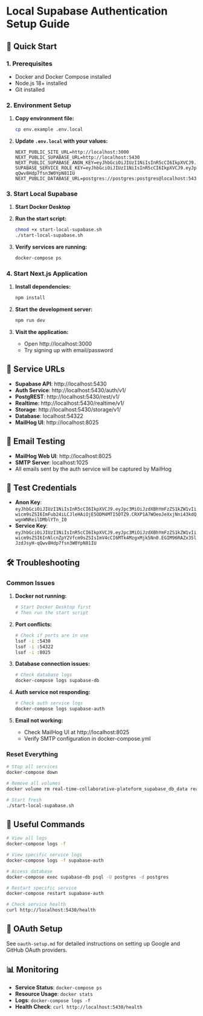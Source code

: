# Local Supabase Authentication Setup Guide

## 🚀 Quick Start

### 1. Prerequisites
- Docker and Docker Compose installed
- Node.js 18+ installed
- Git installed

### 2. Environment Setup

1. **Copy environment file:**
   ```bash
   cp env.example .env.local
   ```

2. **Update `.env.local` with your values:**
   ```env
   NEXT_PUBLIC_SITE_URL=http://localhost:3000
   NEXT_PUBLIC_SUPABASE_URL=http://localhost:5430
   NEXT_PUBLIC_SUPABASE_ANON_KEY=eyJhbGciOiJIUzI1NiIsInR5cCI6IkpXVCJ9.eyJpc3MiOiJzdXBhYmFzZS1kZW1vIiwicm9sZSI6ImFub24iLCJleHAiOjE5ODM4MTI5OTZ9.CRXP1A7WOeoJeXxjNni43kdQwgnWNReilDMblYTn_I0
   SUPABASE_SERVICE_ROLE_KEY=eyJhbGciOiJIUzI1NiIsInR5cCI6IkpXVCJ9.eyJpc3MiOiJzdXBhYmFzZS1kZW1vIiwicm9sZSI6InNlcnZpY2Vfcm9sZSIsImV4cCI6MTk4MzgxMjk5Nn0.EGIM96RAZx35lJzdJsyH-qQwv8Hdp7fsn3W0YpN81IU
   NEXT_PUBLIC_DATABASE_URL=postgres://postgres:postgres@localhost:54322/postgres
   ```

### 3. Start Local Supabase

1. **Start Docker Desktop**

2. **Run the start script:**
   ```bash
   chmod +x start-local-supabase.sh
   ./start-local-supabase.sh
   ```

3. **Verify services are running:**
   ```bash
   docker-compose ps
   ```

### 4. Start Next.js Application

1. **Install dependencies:**
   ```bash
   npm install
   ```

2. **Start the development server:**
   ```bash
   npm run dev
   ```

3. **Visit the application:**
   - Open http://localhost:3000
   - Try signing up with email/password

## 🔧 Service URLs

- **Supabase API**: http://localhost:5430
- **Auth Service**: http://localhost:5430/auth/v1/
- **PostgREST**: http://localhost:5430/rest/v1/
- **Realtime**: http://localhost:5430/realtime/v1/
- **Storage**: http://localhost:5430/storage/v1/
- **Database**: localhost:54322
- **MailHog UI**: http://localhost:8025

## 📧 Email Testing

- **MailHog Web UI**: http://localhost:8025
- **SMTP Server**: localhost:1025
- All emails sent by the auth service will be captured by MailHog

## 🔑 Test Credentials

- **Anon Key**: `eyJhbGciOiJIUzI1NiIsInR5cCI6IkpXVCJ9.eyJpc3MiOiJzdXBhYmFzZS1kZW1vIiwicm9sZSI6ImFub24iLCJleHAiOjE5ODM4MTI5OTZ9.CRXP1A7WOeoJeXxjNni43kdQwgnWNReilDMblYTn_I0`
- **Service Key**: `eyJhbGciOiJIUzI1NiIsInR5cCI6IkpXVCJ9.eyJpc3MiOiJzdXBhYmFzZS1kZW1vIiwicm9sZSI6InNlcnZpY2Vfcm9sZSIsImV4cCI6MTk4MzgxMjk5Nn0.EGIM96RAZx35lJzdJsyH-qQwv8Hdp7fsn3W0YpN81IU`

## 🛠️ Troubleshooting

### Common Issues

1. **Docker not running:**
   ```bash
   # Start Docker Desktop first
   # Then run the start script
   ```

2. **Port conflicts:**
   ```bash
   # Check if ports are in use
   lsof -i :5430
   lsof -i :54322
   lsof -i :8025
   ```

3. **Database connection issues:**
   ```bash
   # Check database logs
   docker-compose logs supabase-db
   ```

4. **Auth service not responding:**
   ```bash
   # Check auth service logs
   docker-compose logs supabase-auth
   ```

5. **Email not working:**
   - Check MailHog UI at http://localhost:8025
   - Verify SMTP configuration in docker-compose.yml

### Reset Everything

```bash
# Stop all services
docker-compose down

# Remove all volumes
docker volume rm real-time-collaborative-plateform_supabase_db_data real-time-collaborative-plateform_supabase_storage_data

# Start fresh
./start-local-supabase.sh
```

## 📝 Useful Commands

```bash
# View all logs
docker-compose logs -f

# View specific service logs
docker-compose logs -f supabase-auth

# Access database
docker-compose exec supabase-db psql -U postgres -d postgres

# Restart specific service
docker-compose restart supabase-auth

# Check service health
curl http://localhost:5430/health
```

## 🔐 OAuth Setup

See `oauth-setup.md` for detailed instructions on setting up Google and GitHub OAuth providers.

## 📊 Monitoring

- **Service Status**: `docker-compose ps`
- **Resource Usage**: `docker stats`
- **Logs**: `docker-compose logs -f`
- **Health Check**: `curl http://localhost:5430/health` 